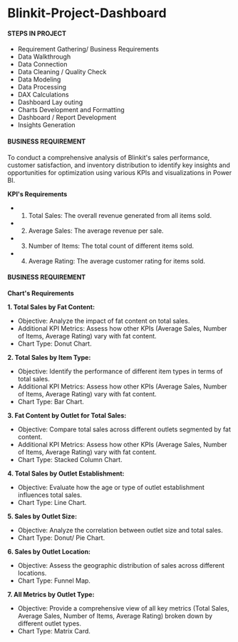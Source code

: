 # Blinkit-Project-Dashboard

#### STEPS IN PROJECT
- Requirement Gathering/ Business Requirements
- Data Walkthrough
- Data Connection
- Data Cleaning / Quality Check
- Data Modeling
- Data Processing
- DAX Calculations
- Dashboard Lay outing
- Charts Development and Formatting
- Dashboard / Report Development
- Insights Generation

#### BUSINESS REQUIREMENT
To conduct a comprehensive analysis of Blinkit's sales performance, customer satisfaction, and inventory distribution to identify key insights and opportunities for optimization using various KPIs and visualizations in Power BI.

**KPI's Requirements**
- 1. Total Sales: The overall revenue generated from all items sold.
- 2. Average Sales: The average revenue per sale.
- 3. Number of Items: The total count of different items sold.
- 4. Average Rating: The average customer rating for items sold.

#### BUSINESS REQUIREMENT

**Chart's Requirements**

**1. Total Sales by Fat Content:**
- Objective: Analyze the impact of fat content on total sales.
- Additional KPI Metrics: Assess how other KPIs (Average Sales, Number of Items, Average Rating) vary with fat content.
- Chart Type: Donut Chart.

**2. Total Sales by Item Type:**
- Objective: Identify the performance of different item types in terms of total sales.
- Additional KPI Metrics: Assess how other KPIs (Average Sales, Number of Items, Average Rating) vary with fat content.
- Chart Type: Bar Chart.

**3. Fat Content by Outlet for Total Sales:**
- Objective: Compare total sales across different outlets segmented by fat content.
- Additional KPI Metrics: Assess how other KPIs (Average Sales, Number of Items, Average Rating) vary with fat content.
- Chart Type: Stacked Column Chart.

**4. Total Sales by Outlet Establishment:**
- Objective: Evaluate how the age or type of outlet establishment influences total sales.
- Chart Type: Line Chart.

**5. Sales by Outlet Size:**
- Objective: Analyze the correlation between outlet size and total sales.
- Chart Type: Donut/ Pie Chart.

**6. Sales by Outlet Location:**
- Objective: Assess the geographic distribution of sales across different locations.
- Chart Type: Funnel Map.

**7. All Metrics by Outlet Type:**
- Objective: Provide a comprehensive view of all key metrics (Total Sales, Average Sales, Number of Items, Average Rating) broken down by different outlet types.
- Chart Type: Matrix Card.

